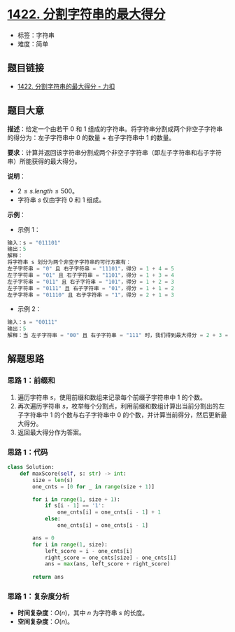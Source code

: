 # [1422. 分割字符串的最大得分](https://leetcode.cn/problems/maximum-score-after-splitting-a-string/)

- 标签：字符串
- 难度：简单

## 题目链接

- [1422. 分割字符串的最大得分 - 力扣](https://leetcode.cn/problems/maximum-score-after-splitting-a-string/)

## 题目大意

**描述**：给定一个由若干 $0$ 和 $1$ 组成的字符串。将字符串分割成两个非空子字符串的得分为：左子字符串中 $0$ 的数量 + 右子字符串中 $1$ 的数量。

**要求**：计算并返回该字符串分割成两个非空子字符串（即左子字符串和右子字符串）所能获得的最大得分。

**说明**：

- $2 \le s.length \le 500$。
- 字符串 $s$ 仅由字符 $0$ 和 $1$ 组成。

**示例**：

- 示例 1：

```python
输入：s = "011101"
输出：5 
解释：
将字符串 s 划分为两个非空子字符串的可行方案有：
左子字符串 = "0" 且 右子字符串 = "11101"，得分 = 1 + 4 = 5 
左子字符串 = "01" 且 右子字符串 = "1101"，得分 = 1 + 3 = 4 
左子字符串 = "011" 且 右子字符串 = "101"，得分 = 1 + 2 = 3 
左子字符串 = "0111" 且 右子字符串 = "01"，得分 = 1 + 1 = 2 
左子字符串 = "01110" 且 右子字符串 = "1"，得分 = 2 + 1 = 3
```

- 示例 2：

```python
输入：s = "00111"
输出：5
解释：当 左子字符串 = "00" 且 右子字符串 = "111" 时，我们得到最大得分 = 2 + 3 = 5
```

## 解题思路

### 思路 1：前缀和

1. 遍历字符串 $s$，使用前缀和数组来记录每个前缀子字符串中 $1$ 的个数。
2. 再次遍历字符串 $s$，枚举每个分割点，利用前缀和数组计算出当前分割出的左子字符串中 $1$ 的个数与右子字符串中 $0$ 的个数，并计算当前得分，然后更新最大得分。
3. 返回最大得分作为答案。

### 思路 1：代码

```python
class Solution:
    def maxScore(self, s: str) -> int:
        size = len(s)
        one_cnts = [0 for _ in range(size + 1)]

        for i in range(1, size + 1):
            if s[i - 1] == '1':
                one_cnts[i] = one_cnts[i - 1] + 1
            else:
                one_cnts[i] = one_cnts[i - 1]

        ans = 0
        for i in range(1, size):
            left_score = i - one_cnts[i]
            right_score = one_cnts[size] - one_cnts[i]
            ans = max(ans, left_score + right_score)
        
        return ans
```

### 思路 1：复杂度分析

- **时间复杂度**：$O(n)$，其中 $n$ 为字符串 $s$ 的长度。
- **空间复杂度**：$O(n)$。
